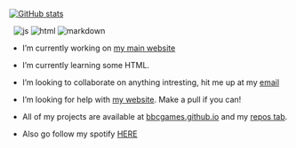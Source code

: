 [![GitHub stats](https://github-readme-stats.vercel.app/api?username=bbcgames)](https://bbcgames.github.io)


  <img alt="" src="https://img.shields.io/badge/Listens%20to-Spotify-blue/?logo=spotify&logoColor=warning&color=1DB954">
  <img alt="" src="https://img.shields.io/badge/Editor-VS%20Code-blue/?logo=visualstudiocode&logoColor=blue&color=blue">
  <img src="https://img.shields.io/badge/Knows-JavaScript-blue/?logo=javascript&logoColor=warning&color=yellow" alt="js">
  <img src="https://img.shields.io/badge/Knows-HTML-blue/?logo=html5&logoColor=warning&color=orange" alt="html">
  <img src="https://img.shields.io/badge/Knows-MarkDown-FFF?logo=markdown" alt="markdown">
  
- I’m currently working on [my main website](https://github.com/bbcgames/bbcgames.github.io)

- I’m currently learning some HTML.

- I’m looking to collaborate on anything intresting, hit me up at my [email](mailto:cetoppins1@gmail.com)

- I’m looking for help with [my website](https://github.com/bbcgames/bbcgames.github.io/). Make a pull if you can!

- All of my projects are available at [bbcgames.github.io](https://bbcgames.github.io/) and my [repos tab](https://github.com/bbcgames?tab=repositories).

- Also go follow my spotify [HERE](https://open.spotify.com/artist/09sUeRJ1zt4ApzCJ39Hm7Y)

